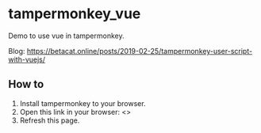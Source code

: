# tampermonkey_vue

Demo to use vue in tampermonkey.

Blog: <https://betacat.online/posts/2019-02-25/tampermonkey-user-script-with-vuejs/>

## How to 

1. Install tampermonkey to your browser.
2. Open this link in your browser: <>
3. Refresh this page.